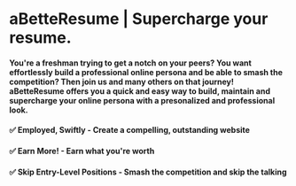 # aBetteResume | Supercharge your resume.

#### You're a freshman trying to get a notch on your peers? You want effortlessly build a professional online persona and be able to smash the competition? Then join us and many others on that journey! aBetteResume offers you a quick and easy way to build, maintain and supercharge your online persona with a presonalized and professional look. 

#### ✅ Employed, Swiftly - Create a compelling, outstanding website
#### ✅ Earn More! - Earn what you're worth
#### ✅ Skip Entry-Level Positions - Smash the competition and skip the talking

